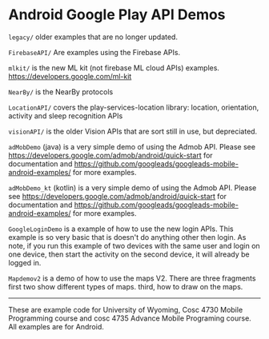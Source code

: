 # Android Google Play API Demos

`legacy/` older examples that are no longer updated.

`FirebaseAPI/` Are examples using the Firebase APIs.

`mlkit/`  is the new ML kit (not firebase ML cloud APIs) examples.   https://developers.google.com/ml-kit 

`NearBy/` is the NearBy protocols

`LocationAPI/` covers the play-services-location library: location, orientation, activity and sleep recognition APIs

`visionAPI/` is the older Vision APIs that are sort still in use, but depreciated.

`adMobDemo` (java) is a very simple demo of using the Admob API.  Please see https://developers.google.com/admob/android/quick-start for documentation and https://github.com/googleads/googleads-mobile-android-examples/ for more examples.

`adMobDemo_kt` (kotlin) is a very simple demo of using the Admob API.  Please see https://developers.google.com/admob/android/quick-start for documentation and https://github.com/googleads/googleads-mobile-android-examples/ for more examples.


`GoogleLoginDemo` is a example of how to use the new login APIs.  This example is so very basic that is doesn't do anything other then login.  As note, if you run this example of two devices with the same user and login on one device, then start the activity on the second device, it will already be logged in.


`Mapdemov2`  is a demo of how to use the maps V2.  There are three fragments first two show different types of maps.  third, how to draw on the maps.



---

These are example code for University of Wyoming, Cosc 4730 Mobile Programming course and cosc 4735 Advance Mobile Programing course. 
All examples are for Android.

